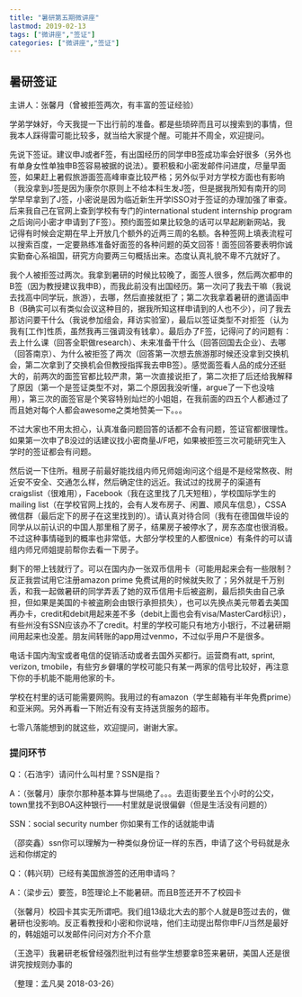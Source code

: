 ```yaml
---
title: "暑研第五期微讲座"
lastmod: 2019-02-13
tags: ["微讲座","签证"]
categories: ["微讲座","签证"]
---
```


## 暑研签证

  

主讲人：张馨月（曾被拒签两次，有丰富的签证经验） 

  

学弟学妹好，今天我提一下出行前的准备。都是些琐碎而且可以搜索到的事情，但我本人踩得雷可能比较多，就当给大家提个醒。可能并不周全，欢迎提问。

 

先说下签证。建议申J或者F签，有出国经历的同学申B签成功率会好很多（另外也有单身女性单独申B签容易被据的说法）。要积极和小密发邮件问进度，尽量早面签，如果赶上暑假旅游面签高峰审查比较严格；另外似乎对方学校方面也有影响（我没拿到J签是因为康奈尔原则上不给本科生发J签，但是据我所知有南开的同学早早拿到了J签，小密说是因为临近新生开学ISSO对于签证的办理加强了审查。后来我自己在官网上查到学校有专门的international student internship program之后询问小密才申请到了F签）。预约面签如果比较急的话可以早起刷新网站，我记得有时候会定期在早上开放几个额外的近两三周的名额。各种签网上填表流程可以搜索百度，一定要熟练准备好面签的各种问题的英文回答！面签回答要表明你诚实勤奋心系祖国，研究方向要两三句概括出来。态度认真礼貌不卑不亢就好了。

 

我个人被拒签过两次。我拿到暑研的时候比较晚了，面签人很多，然后两次都申的B签（因为教授建议我申B），而我此前没有出国经历。第一次问了我去干嘛（我说去找高中同学玩，旅游），去哪，然后直接就拒了；第二次我拿着暑研的邀请函申B（B确实可以有类似会议这种目的，据我所知这样申请到的人也不少），问了我去那访问要干什么（我说参加组会，拜访实验室），最后以签证类型不对拒签（认为我有[工作]性质，虽然我再三强调没有钱拿）。最后办了F签，记得问了的问题有：去上什么课（回答全职做research）、未来准备干什么（回答回国去企业）、去哪（回答南京）、为什么被拒签了两次（回答第一次想去旅游那时候还没拿到交换机会，第二次拿到了交换机会但教授指挥我去申B签）。感觉面签看人品的成分还挺大的，前两次的面签官都比较严肃，第一次直接说拒了，第二次拒了后还给我解释了原因（第一个是签证类型不对，第二个原因我没听懂，argue了一下也没啥用），第三次的面签官是个笑容特别灿烂的小姐姐，在我前面的四五个人都通过了而且她对每个人都会awesome之类地赞美一下。。。

 

不过大家也不用太担心，认真准备问题回答的话都不会有问题，签证官都很理性。如果第一次申了B没过的话建议找小密商量J/F吧，如果被拒签三次可能研究生入学时的签证都会有问题。

 

然后说一下住所。租房子前最好能找组内师兄师姐询问这个组是不是经常熬夜、附近安不安全、交通怎么样，然后确定住的远近。我试过的找房子的渠道有craigslist（很难用），Facebook（我在这里找了几天短租），学校国际学生的mailing list（在学校官网上找的，会有人发布房子、闲置、顺风车信息），CSSA微信群（最后定下的房子在这里找到的）。请认真对待合同（我有在德国做毕设的同学从以前认识的中国人那里租了房子，结果房子被停水了，房东态度也很消极。不过这种事情碰到的概率也非常低，大部分学校里的人都很nice）有条件的可以请组内师兄师姐提前帮你去看一下房子。

 

剩下的带上钱就行了。可以在国内办一张双币信用卡（可能用起来会有一些限制？反正我尝试用它注册amazon prime 免费试用的时候就失败了；另外就是千万别丢，和我一起做暑研的同学弄丢了她的双币信用卡后被盗刷，最后损失由自己承担，但如果是美国的卡被盗刷会由银行承担损失），也可以先换点美元带着去美国再办卡，credit和debit用起来差不多（debit上面也会有visa/MasterCard标识），有些州没有SSN应该办不了credit。村里的学校可能只有地方小银行，不过暑研期间用起来也没差。朋友间转账的app用过venmo，不过似乎用户不是很多。

 

电话卡国内淘宝或者电信的促销活动或者去国外买都行。运营商有att, sprint, verizon, tmobile，有些穷乡僻壤的学校可能只有某一两家的信号比较好，再注意下你的手机能不能用他家的卡。

 

学校在村里的话可能需要网购。我用过的有amazon（学生邮箱有半年免费prime）和亚米网。另外再看一下附近有没有支持送货服务的超市。

 

七零八落能想到的就这些，欢迎提问，谢谢大家。

### 提问环节

 

Q：（石浩宇）请问什么叫村里？SSN是指？

A：（张馨月）康奈尔那种基本算与世隔绝了。。。去逛街要坐五个小时的公交，town里找不到BOA这种银行——村里就是说很偏僻（但是生活没有问题的）

SSN：social security number 你如果有工作的话就能申请

（邵奕鑫）ssn你可以理解为一种类似身份证一样的东西，申请了这个号码就是永远和你绑定的

 

Q：（韩兴玥）已经有美国旅游签的还用申请吗？

A：（梁步云）要签，B签理论上不能暑研。而且B签还开不了校园卡

（张馨月）校园卡其实无所谓吧。我们组13级北大去的那个人就是B签过去的，做暑研也没影响。反正看教授和小密和你说啥，他们主动提出帮你申F/J当然是最好的，韩姐姐可以发邮件问问对方介不介意

（王逸平）我暑研老板曾经强烈批判过有些学生想要拿B签来暑研，美国人还是很讲究按规则办事的

 

 

 

（整理：孟凡昊 2018-03-26）